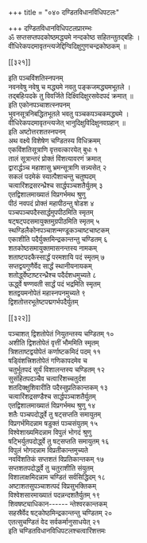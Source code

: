 +++
title = "०४० दण्डितविधानविधिपटलः"

+++
दण्डितविधानविधिपटलप्रारम्भः  
ॐ सप्तसप्तपदकोष्ठमद्ध्यमे नन्दकोष्ठ सहितन्तुतद्बहिः ।  
वीधिरेकपदमावृतन्त्यजेद्दिग्विदिक्षुगुणचन्द्रकोष्ठकम् ॥  

[[३२१]]  

इति पञ्चविंशतिस्नपनम्  
नवनवेषु नवेषु च मद्ध्यमे नवतु पङ्कजमद्ध्यमभूतले ।  
तद्बहिःपदके तु विवर्जिते दिक्ष्विदिक्षुरसवेदपदं क्रमात् ॥  
इति एकोनपञ्चाशत्स्नपनम्  
भुवनसूत्रनिबद्धितभूतले भवतु पञ्चकपञ्चकमद्ध्यमे ।  
वीधिरेकपदमावृतन्त्यजेत् भानुदिक्षुविदिक्षुनवग्रहान् ॥  
इति अष्टोत्तरशतस्नपनम्  
अथ वक्ष्ये विशेषेण चण्डितस्य विधिक्रमम्  
एकविंशतिसूत्राणि वृत्तवत्कारयेत् बुधः १  
तालं सूत्रान्तरं प्रोक्तं विंशत्यावरणं क्रमात्  
द्वारार्द्धञ्च महाशासु भ्रमन्सूत्राणि सन्न्यसेत् २  
सकलं पदमेकं स्यात्पैशाचन्तु चतुष्पदम्  
चत्वारिंशद्रसरन्ध्रैश्च सार्द्धपञ्चशतैर्युतम् ३  
एतद्विशालमाख्यातं विप्रगर्भमथ श्रुणु  
पीठं नवपदं प्रोक्तं महापीठन्तु षोडश ४  
पञ्चपञ्चपदैस्सार्द्धमुपपीठमिति स्मृतम्  
षट्षट्पदसमायुक्तमुग्रपीठमिति स्मृतम् ५  
स्थण्डिलैकोनपञ्चाशन्मण्डूकञ्चाष्टचाष्टकम्  
एकाशीति पदैर्युक्तमिन्द्रकान्तन्तु चण्डितम् ६  
शतकोष्ठसमायुक्तमासनन्तस्य नामकम्  
शताष्टपदकैस्सार्द्धं परमशायि पदं स्मृतम् ७  
सप्तद्वयगुणैर्वेद सार्द्धं स्थानीयनायकम्  
शतोर्द्ध्वेष्टाष्टरन्ध्रैश्च पदैर्दशधमुच्यते ८  
ऊर्द्ध्वे षण्णवती सार्द्धं पदं भद्रमिति स्मृतम्  
शतद्वयमनोपेतं महास्नपनमुच्यते ९  
द्विशतोत्तरभूतेष्टपद्मगर्भपदैर्युतम्  

[[३२२]]  

पञ्चाशत् द्विशतोपेतं नियुतन्तस्य चण्डितम् १०  
अशीति द्विशतोपेतं वृत्तीं भौममिति स्मृतम्  
त्रिशताष्टद्वयोपेतं कर्णाष्टकमिदं पदम् ११  
षड्विंशत्त्रिशतोपेतं गणिकापदमेव च  
चतुर्भूतपदं सूर्यं विशालन्तस्य चण्डितम् १२  
सुसंहितपदञ्चैव चत्वारिंशच्चतुर्दश  
शतदिक्क्षुशिवारीति पदैस्सुप्रतिकान्तकम् १३  
चत्वारिंशद्रसण्डैश्च सार्द्धपञ्चाशतैर्युतम्  
एतद्विशालमाख्यातं विप्रगर्भमथ श्रुणु १४  
शतैः पञ्चपदोर्द्ध्वे तु षट्सप्तति समायुतम्  
विप्रगर्भमिदन्नाम षडुक्तं पञ्चसंयुतम् १५  
विश्वेशाख्यमिदन्नाम विपुलं भोगदं श्रुणु  
षट्भिर्युतपदोर्द्ध्वे तु षट्सप्तति समायुतम् १६  
विपुलं भोगदन्नाम विप्रतीकान्तमुच्यते  
नवविंशतिकं सप्तशतं विप्रतिकान्तकम् १७  
सप्तशतपदोर्द्ध्वे तु चतुराशीति संयुतम्  
विशालाक्षमिदन्नाम चण्डितं सर्वसिद्धिदम् १८  
अष्टाशतसुपञ्चाशत्पदं विप्रसुभक्तिकम्  
विश्वेशसारमाख्यातं पदन्नन्दशतैर्युतम् १९  
शिवषष्ट्याधिकान------ न्तेश्वरकान्तकम्  
सहस्रैर्वेद षट्कोष्ठमिन्द्रकान्तन्तु चण्डितम् २०  
एतत्सुचण्डितं वेद सर्वकर्मानुसाधयेत् २१  
इति चण्डितविधानविधिपटलश्चत्वारिंशत्तमः  
